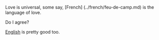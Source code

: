 Love is universal, some say, [French] (../french/feu-de-camp.md) is the language of love. 

Do I agree?

[English](../../enlish/love/love.md) is pretty good too.
